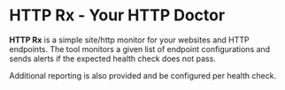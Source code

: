 # HTTP Rx - Your HTTP Doctor

**HTTP Rx** is a simple site/http monitor for your websites and HTTP endpoints. The tool monitors a given list of endpoint configurations and sends alerts if the expected health check does not pass.

Additional reporting is also provided and be configured per health check.
